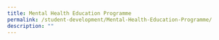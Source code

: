 ```yaml
---
title: Mental Health Education Programme
permalink: /student-development/Mental-Health-Education-Programme/
description: ""
---
```

